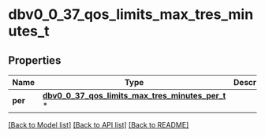 # dbv0_0_37_qos_limits_max_tres_minutes_t

## Properties
Name | Type | Description | Notes
------------ | ------------- | ------------- | -------------
**per** | [**dbv0_0_37_qos_limits_max_tres_minutes_per_t**](dbv0_0_37_qos_limits_max_tres_minutes_per.md) \* |  | [optional] 

[[Back to Model list]](../README.md#documentation-for-models) [[Back to API list]](../README.md#documentation-for-api-endpoints) [[Back to README]](../README.md)



